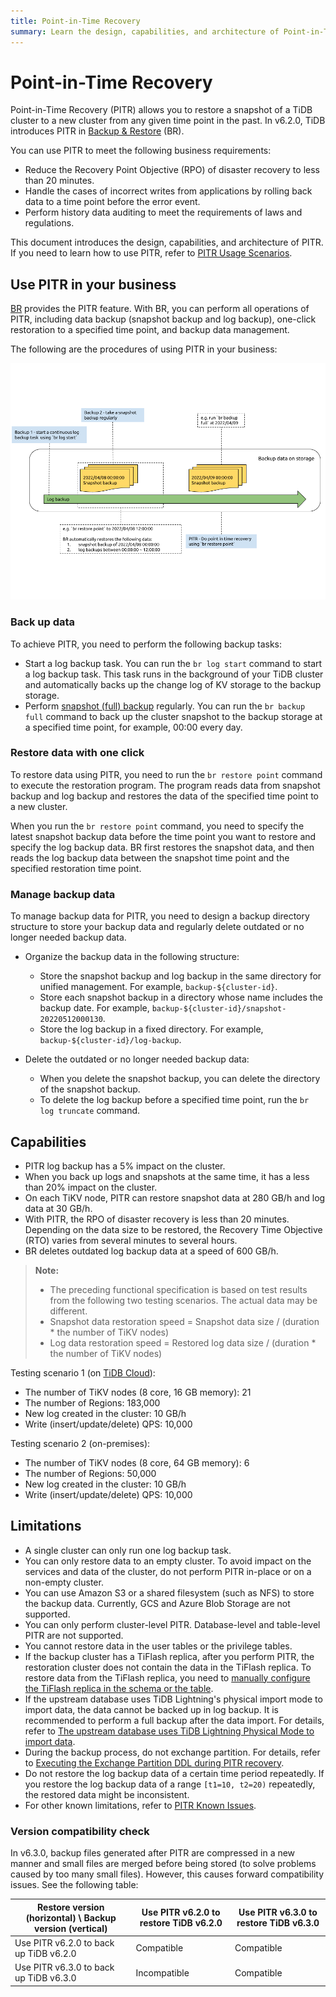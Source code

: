 ```yaml
---
title: Point-in-Time Recovery
summary: Learn the design, capabilities, and architecture of Point-in-Time Recovery (PITR).
---
```


# Point-in-Time Recovery

Point-in-Time Recovery (PITR) allows you to restore a snapshot of a TiDB cluster to a new cluster from any given time point in the past. In v6.2.0, TiDB introduces PITR in [Backup & Restore](/br/backup-and-restore-overview.md) (BR).

You can use PITR to meet the following business requirements:

- Reduce the Recovery Point Objective (RPO) of disaster recovery to less than 20 minutes.
- Handle the cases of incorrect writes from applications by rolling back data to a time point before the error event.
- Perform history data auditing to meet the requirements of laws and regulations.

This document introduces the design, capabilities, and architecture of PITR. If you need to learn how to use PITR, refer to [PITR Usage Scenarios](/br/pitr-usage.md).

## Use PITR in your business

[BR](/br/backup-and-restore-overview.md) provides the PITR feature. With BR, you can perform all operations of PITR, including data backup (snapshot backup and log backup), one-click restoration to a specified time point, and backup data management.

The following are the procedures of using PITR in your business:

![Point-in-Time Recovery](/media/br/pitr-usage.png)

### Back up data

To achieve PITR, you need to perform the following backup tasks:

- Start a log backup task. You can run the `br log start` command to start a log backup task. This task runs in the background of your TiDB cluster and automatically backs up the change log of KV storage to the backup storage.
- Perform [snapshot (full) backup](/br/br-usage-backup.md#back-up-tidb-cluster-snapshots) regularly. You can run the `br backup full` command to back up the cluster snapshot to the backup storage at a specified time point, for example, 00:00 every day.

### Restore data with one click

To restore data using PITR, you need to run the `br restore point` command to execute the restoration program. The program reads data from snapshot backup and log backup and restores the data of the specified time point to a new cluster.

When you run the `br restore point` command, you need to specify the latest snapshot backup data before the time point you want to restore and specify the log backup data. BR first restores the snapshot data, and then reads the log backup data between the snapshot time point and the specified restoration time point.

### Manage backup data

To manage backup data for PITR, you need to design a backup directory structure to store your backup data and regularly delete outdated or no longer needed backup data.

- Organize the backup data in the following structure:

    - Store the snapshot backup and log backup in the same directory for unified management. For example, `backup-${cluster-id}`.
    - Store each snapshot backup in a directory whose name includes the backup date. For example, `backup-${cluster-id}/snapshot-20220512000130`.
    - Store the log backup in a fixed directory. For example, `backup-${cluster-id}/log-backup`.

- Delete the outdated or no longer needed backup data:

    - When you delete the snapshot backup, you can delete the directory of the snapshot backup.
    - To delete the log backup before a specified time point, run the `br log truncate` command.

## Capabilities

- PITR log backup has a 5% impact on the cluster.
- When you back up logs and snapshots at the same time, it has a less than 20% impact on the cluster.
- On each TiKV node, PITR can restore snapshot data at 280 GB/h and log data at 30 GB/h.
- With PITR, the RPO of disaster recovery is less than 20 minutes. Depending on the data size to be restored, the Recovery Time Objective (RTO) varies from several minutes to several hours.
- BR deletes outdated log backup data at a speed of 600 GB/h.

> **Note:**
>
> - The preceding functional specification is based on test results from the following two testing scenarios. The actual data may be different.
> - Snapshot data restoration speed = Snapshot data size / (duration * the number of TiKV nodes)
> - Log data restoration speed = Restored log data size / (duration * the number of TiKV nodes)

Testing scenario 1 (on [TiDB Cloud](https://tidbcloud.com)):

- The number of TiKV nodes (8 core, 16 GB memory): 21
- The number of Regions: 183,000
- New log created in the cluster: 10 GB/h
- Write (insert/update/delete) QPS: 10,000

Testing scenario 2 (on-premises):

- The number of TiKV nodes (8 core, 64 GB memory): 6
- The number of Regions: 50,000
- New log created in the cluster: 10 GB/h
- Write (insert/update/delete) QPS: 10,000

## Limitations

- A single cluster can only run one log backup task.
- You can only restore data to an empty cluster. To avoid impact on the services and data of the cluster, do not perform PITR in-place or on a non-empty cluster.
- You can use Amazon S3 or a shared filesystem (such as NFS) to store the backup data. Currently, GCS and Azure Blob Storage are not supported.
- You can only perform cluster-level PITR. Database-level and table-level PITR are not supported.
- You cannot restore data in the user tables or the privilege tables.
- If the backup cluster has a TiFlash replica, after you perform PITR, the restoration cluster does not contain the data in the TiFlash replica. To restore data from the TiFlash replica, you need to [manually configure the TiFlash replica in the schema or the table](/br/pitr-troubleshoot.md#after-restoring-a-downstream-cluster-using-the-br-restore-point-command-data-cannot-be-accessed-from-tiflash-what-should-i-do).
- If the upstream database uses TiDB Lightning's physical import mode to import data, the data cannot be backed up in log backup. It is recommended to perform a full backup after the data import. For details, refer to [The upstream database uses TiDB Lightning Physical Mode to import data](/br/pitr-known-issues.md#the-upstream-database-imports-data-using-tidb-lightning-in-the-physical-import-mode-which-makes-it-impossible-to-use-the-log-backup-feature).
- During the backup process, do not exchange partition. For details, refer to [Executing the Exchange Partition DDL during PITR recovery](/br/pitr-troubleshoot.md#what-should-i-do-if-an-error-occurs-when-executing-the-exchange-partition-ddl-during-pitr-log-restoration).
- Do not restore the log backup data of a certain time period repeatedly. If you restore the log backup data of a range `[t1=10, t2=20)` repeatedly, the restored data might be inconsistent.
- For other known limitations, refer to [PITR Known Issues](/br/pitr-known-issues.md).

### Version compatibility check

In v6.3.0, backup files generated after PITR are compressed in a new manner and small files are merged before being stored (to solve problems caused by too many small files). However, this causes forward compatibility issues. See the following table:

| Restore version (horizontal) \ Backup version (vertical)   | Use PITR v6.2.0 to restore TiDB v6.2.0 | Use PITR v6.3.0 to restore TiDB v6.3.0 |
|  ----  |  ----  | ---- |
|Use PITR v6.2.0 to back up TiDB v6.2.0 | Compatible | Compatible |
|Use PITR v6.3.0 to back up TiDB v6.3.0 | Incompatible |Compatible |
